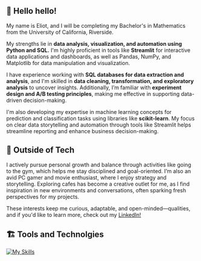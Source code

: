 ## 👋 Hello hello!
My name is Eliot, and I will be completing my Bachelor's in Mathematics from the University of California, Riverside.

My strengths lie in **data analysis, visualization, and automation using Python and SQL.** I'm highly proficient in tools like **Streamlit** for interactive data applications and dashboards, as well as Pandas, NumPy, and Matplotlib for data manipulation and visualization.

I have experience working with **SQL databases for data extraction and analysis**, and I'm skilled in **data cleaning, transformation, and exploratory analysis** to uncover insights. Additionally, I’m familiar with **experiment design and A/B testing principles**, making me effective in supporting data-driven decision-making.

I'm also developing my expertise in machine learning concepts for prediction and classification tasks using libraries like **scikit-learn**. My focus on clear data storytelling and automation through tools like Streamlit helps streamline reporting and enhance business decision-making.

## 💭 Outside of Tech

I actively pursue personal growth and balance through activities like going to the gym, which helps me stay disciplined and goal-oriented. I’m also an avid PC gamer and movie enthusiast, where I enjoy strategy and storytelling. Exploring cafes has become a creative outlet for me, as I find inspiration in new environments and conversations, often sparking fresh perspectives for my projects.

These interests keep me curious, adaptable, and open-minded—qualities, and if you'd like to learn more, check out my [LinkedIn!]([[https://website-name.com](https://www.linkedin.com/in/swooshoo/)](https://www.linkedin.com/in/swooshoo/))

## 🏗️ Tools and Technolgies 

[![My Skills](https://skillicons.dev/icons?i=py,github,sqlite,mysql,matlab,r,docker,figma&theme=light)](https://skillicons.dev)


